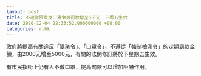 ```yaml
---
layout: post
title: 不遵從限聚及口罩令等罰款增至5千元　下周五生效
date: 2020-12-04 22:33:52.000000000 +08:00
categories: rthk
---
```


政府將提高有關違反「限聚令」、「口罩令」、不遵從「強制檢測令」的定額罰款金額，由2000元增至5000元，有關的法例修訂將於下星期五生效。

有市民指街上仍有人不戴口罩，提高罰款可以增加阻嚇作用。
